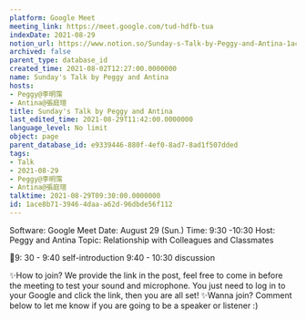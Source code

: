 ```yaml
---
platform: Google Meet
meeting_link: https://meet.google.com/tud-hdfb-tua
indexDate: 2021-08-29
notion_url: https://www.notion.so/Sunday-s-Talk-by-Peggy-and-Antina-1ace8b7139464daaa62d96dbde56f112
archived: false
parent_type: database_id
created_time: 2021-08-02T12:27:00.0000000
name: Sunday's Talk by Peggy and Antina
hosts:
- Peggy@李明霈
- Antina@張庭瑄
title: Sunday's Talk by Peggy and Antina
last_edited_time: 2021-08-29T11:42:00.0000000
language_level: No limit
object: page
parent_database_id: e9339446-880f-4ef0-8ad7-8ad1f507dded
tags:
- Talk
- 2021-08-29
- Peggy@李明霈
- Antina@張庭瑄
talktime: 2021-08-29T09:30:00.0000000
id: 1ace8b71-3946-4daa-a62d-96dbde56f112
---
```


Software: Google 
Meet Date: August 29 (Sun.) Time: 9:30 -10:30
Host: Peggy and Antina Topic: Relationship with Colleagues and Classmates

📅9: 30 - 9:40 self-introduction 9:40 - 10:30 discussion

✨How to join? We provide the link in the post, feel free to come in before the meeting to test your sound and microphone. You just need to log in to your Google and click the link, then you are all set!
✨Wanna join? Comment below to let me know if you are going to be a speaker or listener :)








